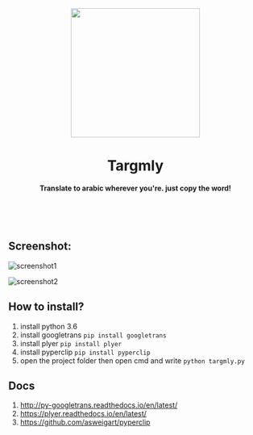 <div align="center">
	<img src="https://raw.githubusercontent.com/zeyadetman/Targmly/master/avatar.ico" width="256" height="256">
	<h1>Targmly</h1>
	<p>
		<b>Translate to arabic wherever you're. just copy the word!</b>
	</p>
	<br>
	<br>
	<br>
</div>


## Screenshot:
![screenshot1](https://github.com/zeyadetman/Targmly/blob/master/screenshots/screenshot1.jpg)

![screenshot2](https://github.com/zeyadetman/Targmly/blob/master/screenshots/screenshot2.jpg)


## How to install?
1. install python 3.6
1. install googletrans `pip install googletrans`
1. install plyer `pip install plyer`
1. install pyperclip `pip install pyperclip`
1. open the project folder then open cmd and write `python targmly.py`


## Docs
1. http://py-googletrans.readthedocs.io/en/latest/
1. https://plyer.readthedocs.io/en/latest/
1. https://github.com/asweigart/pyperclip
